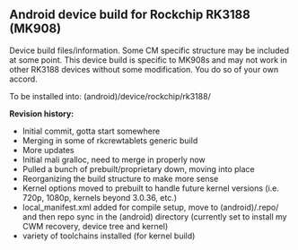 Android device build for Rockchip RK3188 (MK908)
--------------

Device build files/information. Some CM specific structure
may be included at some point. This device build is specific
to MK908s and may not work in other RK3188 devices without
some modification. You do so of your own accord.

To be installed into: (android)/device/rockchip/rk3188/

**Revision history:**
- Initial commit, gotta start somewhere
- Merging in some of rkcrewtablets generic build
- More updates
- Initial mali gralloc, need to merge in properly now
- Pulled a bunch of prebuilt/proprietary down, moving into place
- Reorganizing the build structure to make more sense
- Kernel options moved to prebuilt to handle future kernel versions
(i.e. 720p, 1080p, kernels beyond 3.0.36, etc.)
- local_manifest.xml added for compile setup, move to (android)/.repo/
and then repo sync in the (android) directory (currently set to 
install my CWM recovery, device tree and kernel)
- variety of toolchains installed (for kernel build)

